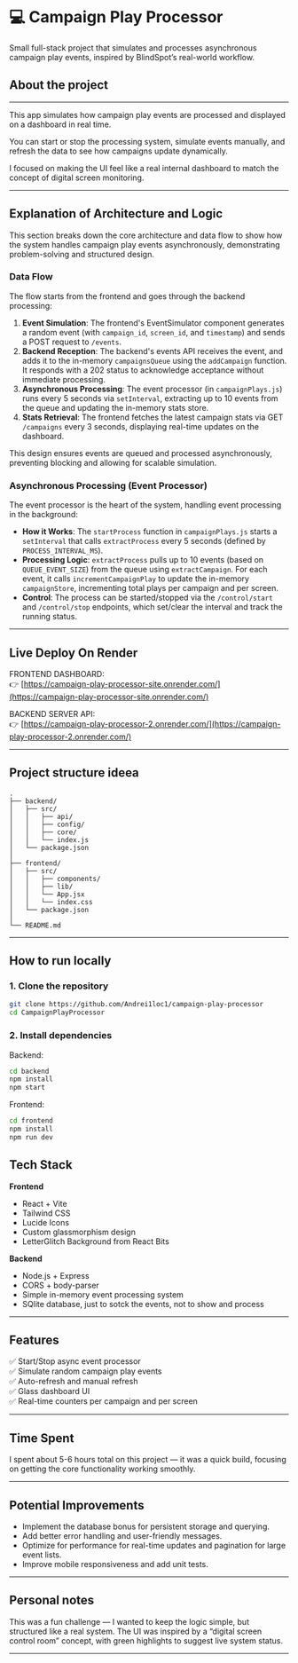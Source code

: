# 💻 Campaign Play Processor

Small full-stack project that simulates and processes asynchronous campaign play events, inspired by BlindSpot’s real-world workflow.

## About the project

---

This app simulates how campaign play events are processed and displayed on a dashboard in real time.

You can start or stop the processing system, simulate events manually, and refresh the data to see how campaigns update dynamically.

I focused on making the UI feel like a real internal dashboard to match the concept of digital screen monitoring.

---

## Explanation of Architecture and Logic

This section breaks down the core architecture and data flow to show how the system handles campaign play events asynchronously, demonstrating problem-solving and structured design.

### Data Flow

The flow starts from the frontend and goes through the backend processing:

1. **Event Simulation**: The frontend's EventSimulator component generates a random event (with `campaign_id`, `screen_id`, and `timestamp`) and sends a POST request to `/events`.
2. **Backend Reception**: The backend's events API receives the event, and adds it to the in-memory `campaignsQueue` using the `addCampaign` function. It responds with a 202 status to acknowledge acceptance without immediate processing.
3. **Asynchronous Processing**: The event processor (in `campaignPlays.js`) runs every 5 seconds via `setInterval`, extracting up to 10 events from the queue and updating the in-memory stats store.
4. **Stats Retrieval**: The frontend fetches the latest campaign stats via GET `/campaigns` every 3 seconds, displaying real-time updates on the dashboard.

This design ensures events are queued and processed asynchronously, preventing blocking and allowing for scalable simulation.

### Asynchronous Processing (Event Processor)

The event processor is the heart of the system, handling event processing in the background:

- **How it Works**: The `startProcess` function in `campaignPlays.js` starts a `setInterval` that calls `extractProcess` every 5 seconds (defined by `PROCESS_INTERVAL_MS`).
- **Processing Logic**: `extractProcess` pulls up to 10 events (based on `QUEUE_EVENT_SIZE`) from the queue using `extractCampaign`. For each event, it calls `incrementCampaignPlay` to update the in-memory `campaignStore`, incrementing total plays per campaign and per screen.
- **Control**: The process can be started/stopped via the `/control/start` and `/control/stop` endpoints, which set/clear the interval and track the running status.

---

## Live Deploy On Render

FRONTEND DASHBOARD:  
👉 [https://campaign-play-processor-site.onrender.com/](https://campaign-play-processor-site.onrender.com/)

BACKEND SERVER API:  
👉 [https://campaign-play-processor-2.onrender.com/](https://campaign-play-processor-2.onrender.com/)

---

## Project structure ideea

```
.
├── backend/
│   ├── src/
│   │   ├── api/
│   │   ├── config/
│   │   ├── core/
│   │   └── index.js
│   └── package.json
│
├── frontend/
│   ├── src/
│   │   ├── components/
│   │   ├── lib/
│   │   └── App.jsx
│   │   └── index.css
│   └── package.json
│
└── README.md
```

---

## How to run locally

### 1. Clone the repository
```bash
git clone https://github.com/Andrei1loc1/campaign-play-processor
cd CampaignPlayProcessor
```

### 2. Install dependencies
Backend:
```bash
cd backend
npm install
npm start
```

Frontend:
```bash
cd frontend
npm install
npm run dev
```


## Tech Stack

**Frontend**
- React + Vite  
- Tailwind CSS  
- Lucide Icons  
- Custom glassmorphism design 
- LetterGlitch Background from React Bits

**Backend**
- Node.js + Express  
- CORS + body-parser  
- Simple in-memory event processing system  
- SQlite database, just to sotck the events, not to show and process

---

## Features

✅ Start/Stop async event processor  
✅ Simulate random campaign play events  
✅ Auto-refresh and manual refresh  
✅ Glass dashboard UI  
✅ Real-time counters per campaign and per screen  

---


## Time Spent

I spent about 5-6 hours total on this project — it was a quick build, focusing on getting the core functionality working smoothly.

---

## Potential Improvements

- Implement the database bonus for persistent storage and querying.
- Add better error handling and user-friendly messages.
- Optimize for performance for real-time updates and pagination for large event lists.
- Improve mobile responsiveness and add unit tests.

---

## Personal notes

This was a fun challenge — I wanted to keep the logic simple, but structured like a real system.
The UI was inspired by a “digital screen control room” concept, with green highlights to suggest live system status.

---